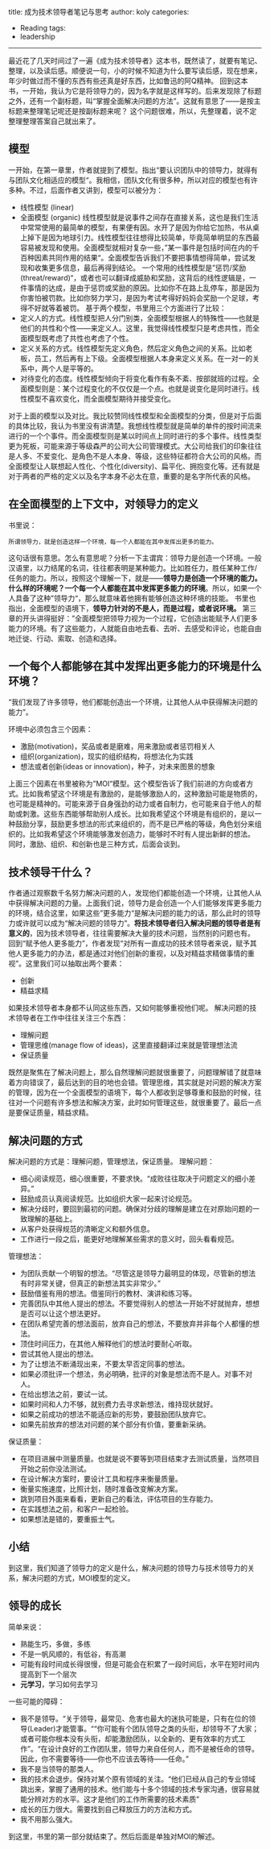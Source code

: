 title: 成为技术领导者笔记与思考
author: koly
categories:
- Reading 
tags:
- leadership
---
最近花了几天时间过了一遍《成为技术领导者》这本书，既然读了，就要有笔记、整理，以及读后感。顺便说一句，小的时候不知道为什么要写读后感，现在想来，年少时做过而不懂的东西有些还真是好东西，比如鲁迅的阿Q精神。
回到这本书，一开始，我认为它是将领导力的，因为名字就是这样写的。后来发现除了标题之外，还有一个副标题，叫“掌握全面解决问题的方法”。这就有意思了——是按主标题来整理笔记呢还是按副标题来呢？
这个问题很难，所以，先整理着，说不定整理整理答案自己就出来了。<!-- more -->

## 模型
一开始，在第一章里，作者就提到了模型。指出“要认识团队中的领导力，就得有与团队文化相适应的模型“。我相信，团队文化有很多种，所以对应的模型也有许多种。不过，后面作者又讲到，模型可以被分为：
* 线性模型 (linear)
* 全面模型 (organic)
线性模型就是说事件之间存在直接关系，这也是我们生活中常常使用的最简单的模型，有果便有因。水开了是因为你给它加热，书从桌上掉下是因为地球引力。线性模型往往想得比较简单，毕竟简单明显的东西最容易被发现和使用。全面模型就相对复杂一些，”某一事件是包括时间在内的千百种因素共同作用的结果“。全面模型告诉我们不要把事情想得简单，尝试发现和收集更多信息，最后再得到结论。
一个常用的线性模型是”惩罚/奖励(threat/reward)“，或者也可以翻译成威胁和奖励，这背后的线性逻辑是，一件事情的达成，是由于惩罚或奖励的原因。比如你不在路上乱停车，那是因为你害怕被罚款。比如你努力学习，是因为考试考得好妈妈会奖励一个足球，考得不好就等着被罚。
基于两个模型，书里用三个方面进行了比较：
* 定义人的方式。线性模型把人分门别类，全面模型根据人的特殊性——也就是他们的共性和个性——来定义人。这里，我觉得线性模型只是考虑共性，而全面模型既考虑了共性也考虑了个性。
* 定义关系的方式。线性模型先定义角色，然后定义角色之间的关系。比如老板，员工，然后再有上下级。全面模型根据人本身来定义关系。在一对一的关系中，两个人是平等的。
* 对待变化的态度。线性模型倾向于将变化看作有条不紊、按部就班的过程。全面模型则是：某个过程变化的不仅仅是一个点。也就是说变化是同时进行。线性模型不喜欢变化，而全面模型期待并接受变化。

对于上面的模型以及对比。我比较赞同线性模型和全面模型的分类，但是对于后面的具体比较，我认为书里没有讲清楚。我想线性模型就是简单的单件的按时间流来进行的一个个事件。而全面模型则是某以时间点上同时进行的多个事件。线性类型更为死板，可能来源于等级森严的公司大公司管理模式。大公司给我们的印象往往是人多、不爱变化、是角色不是人本身、等级，这些特征都符合大公司的风格。而全面模型让人联想起人性化、个性化(diversity)、扁平化、拥抱变化等。还有就是对于两者的严格的定义以及名字本身不必太在意，重要的是名字所代表的风格。

## 在全面模型的上下文中，对领导力的定义
书里说：
```
所谓领导力，就是创造这样一个环境，每一个人都能在其中发挥出更多的能力。
```
这句话很有意思。怎么有意思呢？分析一下主谓宾：领导力是创造一个环境。一般汉语里，以力结尾的名词，往往都表明是某种能力。比如胜任力，胜任某种工作/任务的能力。所以，按照这个理解一下，就是——**领导力是创造一个环境的能力。什么样的环境呢？一个每一个人都能在其中发挥更多能力的环境**。所以，如果一个人具备了这种”领导力“，那么就意味着他拥有能够创造这种环境的技能。
书里也指出，全面模型的语境下，**领导力针对的不是人，而是过程，或者说环境。**
第三章的开头讲得挺好：”全面模型把领导力视为一个过程，它创造出能赋予人们更多能力的环境。有了这些能力，人就能自由地去看、去听、去感受和评论，也能自由地迁徙、行动、索取、创造和选择。

## 一个每个人都能够在其中发挥出更多能力的环境是什么环境？
“我们发现了许多领导，他们都能创造出一个环境，让其他人从中获得解决问题的能力”。

环境中必须包含三个因素：
* 激励(motivation)，奖品或者是磨难，用来激励或者惩罚相关人
* 组织(organization)，现实的组织结构，将想法化为实践
* 想法或者创新(ideas or innovation)，种子，对未来图景的想象

上面三个因素在书里被称为”MOI“模型。这个模型告诉了我们前进的方向或者方式。比如我希望这个环境是有激励的，是能够激励人的，这种激励可能是物质的，也可能是精神的。可能来源于自身强劲的动力或者自制力，也可能来自于他人的帮助或刺激。这些东西能够帮助别人成长。比如我希望这个环境是有组织的，是以一种鼓励分享，鼓励更多想法的形式来组织的，而不是已严格的等级，角色划分来组织的。比如我希望这个环境能够激发创造力，能够时不时有人提出新鲜的想法。
同时，激励、组织、和创新也是三种方式，后面会谈到。

## 技术领导干什么？
作者通过观察数千名努力解决问题的人，发现他们都能创造一个环境，让其他人从中获得解决问题的力量。上面我们说，领导力是会创造一个人们能够发挥更多能力的环境，结合这里，如果这些”更多能力“是解决问题的能力的话，那么此时的领导力或许就可以成为“解决问题的领导力”。**将技术领导者归入解决问题的领导者是有意义的**，因为技术领导者，往往需要解决大量的技术问题，当然别的问题也有。
回到“赋予他人更多能力”，作者发现“对所有一直成功的技术领导者来说，赋予其他人更多能力的办法，都是通过对他们创新的重视，以及对精益求精做事情的重视”。这里我们可以抽取出两个要素：
* 创新
* 精益求精

如果技术领导者本身都不认同这些东西，又如何能够重视他们呢。
解决问题的技术领导者在工作中往往关注三个东西：
* 理解问题
* 管理思维(manage flow of ideas)，这里直接翻译过来就是管理想法流
* 保证质量

既然是聚焦在了解决问题上，那么自然理解问题就很重要了，问题理解错了就意味着方向错误了，最后达到的目的地也会错。管理思维，其实就是对问题的解决方案的管理，因为在一个全面模型的语境下，每个人都收到足够尊重和鼓励的时候，往往对一个问题有许多想法和解决方案，此时如何管理这些，就很重要了。最后一点是要保证质量，精益求精。

## 解决问题的方式
解决问题的方式是：理解问题，管理想法，保证质量。
理解问题：
* 细心阅读规范，细心很重要，不要求快。“成败往往取决于问题定义的细小差异。”
* 鼓励成员认真阅读规范。比如组织大家一起来讨论规范。
* 解决分歧时，要回到最初的问题。确保对分歧的理解是建立在对原始问题的一致理解的基础上。
* 从客户处获得规范的清晰定义和额外信息。
* 工作进行一段之后，能更好地理解某些需求的意义时，回头看看规范。

管理想法：
* 为团队贡献一个明智的想法。“尽管这是领导力最明显的体现，尽管新的想法有时非常关键，但真正的新想法其实非常少。”
* 鼓励借鉴有用的想法。借鉴同行的教材、演讲和练习等。
* 完善团队中其他人提出的想法。不要觉得别人的想法一开始不好就抛弃，想想是否可以让这个想法更好。
* 在团队希望完善的想法面前，放弃自己的想法，不要放弃并非每个人都懂的想法。
* 顶住时间压力，在其他人解释他们的想法时要耐心听取。
* 尝试其他人提出的想法。
* 为了让想法不断涌现出来，不要太早否定同事的想法。
* 如果必须批评一个想法，务必明确，批评的对象是想法而不是人。对事不对人。
* 在给出想法之前，要试一试。
* 如果时间和人力不够，就别费力去寻求新想法，维持现状就好。
* 如果之前成功的想法不能适应新的形势，要鼓励团队放弃它。
* 如果先前放弃的想法对问题的某个部分有价值，要重新采纳。

保证质量：
* 在项目进展中测量质量。也就是说不要等到项目结束才去测试质量，当然项目开始之前你没法测试。
* 在设计解决方案时，要设计工具和程序来衡量质量。
* 衡量实施速度，比照计划，随时准备改变解决方案。
* 跳到项目外面来看看，更新自己的看法，评估项目的生存能力。
* 在实践想法之前，和客户一起检验。
* 如果想法是错的，要重振士气。

## 小结
到这里，我们知道了领导力的定义是什么，解决问题的领导力与技术领导力的关系，解决问题的方式，MOI模型的定义。

## 领导的成长
简单来说：
* 熟能生巧，多做，多练
* 不是一帆风顺的，有低谷，有高潮
* 可能有段时间成长得很慢，但是可能会在积累了一段时间后，水平在短时间内提高到下一个层次
* **元学习**，学习如何去学习

一些可能的障碍：
* 我不是领导。“关于领导，最常见、危害也最大的迷执可能是，只有在位的领导(Leader)才能管事。““你可能有个团队领导之类的头衔，却领导不了大家；或者可能你根本没有头衔，却能激励团队，以全新的、更有效率的方式工作”。“在设计良好的工作团队里，领导力来自任何人，而不是被任命的领导。因此，你不需要等待——你也不应该去等待——任命。”
* 我不是当领导的那类人。
* 我的技术会退步。保持对某个原有领域的关注。“他们已经从自己的专业领域跳出来，掌握了通用的技术。他们能与十多个领域的技术专家沟通，很容易就能分辨对方的水平。这才是他们的工作所需要的技术素质”
* 成长的压力很大。需要找到自己释放压力的方法和方式。
* 我不用那么强大。

到这里，书里的第一部分就结束了。然后后面是单独对MOI的解述。



